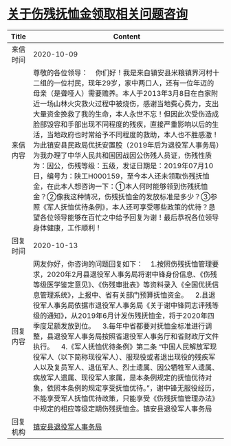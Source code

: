 # [关于伤残抚恤金领取相关问题咨询](http://www.shangluo.gov.cn/zmhd/ldxxxx.jsp?urltype=leadermail.LeaderMailContentUrl&wbtreeid=1112&leadermailid=6511)

| Title |                                                                                                                                                                                                                  Content                                                                                                                                                                                                                   |
|:-----:|--------------------------------------------------------------------------------------------------------------------------------------------------------------------------------------------------------------------------------------------------------------------------------------------------------------------------------------------------------------------------------------------------------------------------------------------|
| 来信时间  | 2020-10-09                                                                                                                                                                                                                                                                                                                                                                                                                                 |
| 来信内容  | 尊敬的各位领导：    你们好！我是来自镇安县米粮镇界河村十二组的一位村民，现年29岁，家中两口人，还有一位年迈的母亲（是聋哑人）需要赡养。本人于2013年3月8日在自家附近一场山林火灾救火过程中被烧伤，感谢当地费心费力，支出大量资金挽救了我的生命，本人永世不忘！但因此次受伤造成脸部毁容和手部出现不同程度的残疾，直接严重影响以后的生活，当地政府也时常给予不同程度的救助，本人也不胜感激！为此镇安县民政局优抚安置股（2019年后为退役军人事务局）为我办理了中华人民共和国因战因公伤残人员证，伤残性质为：因公，伤残等级：五级，发证日期是：2019年07月10日，编号为：陕工H000159，至今本人还未领取伤残抚恤金，在此本人想咨询一下：①本人何时能够领到伤残抚恤金？②像我这种情况，伤残抚恤金的发放标准是多少？③参照《军人抚恤优待条例》，本人还可享受哪些政策的优待？恳望各位领导能够在百忙之中给予回复为谢！最后恭祝各位领导身体健康，工作顺利！      |
| 回复时间  | 2020-10-13                                                                                                                                                                                                                                                                                                                                                                                                                                 |
| 回复内容  | 网友你好，你咨询的问题回复如下：    1.按照伤残抚恤管理要求，2020年2月县退役军人事务局将谢中锋身份信息、《伤残等级医学鉴定意见》、《伤残审批表》等资料录入《全国优抚信息管理系统》，上报中、省有关部门预算抚恤资金。    2.县退役军人事务局依据市退役军人事务局《关于谢中锋同志评残等级的通知》，从2019年6月计发伤残抚恤金，将于2020年四季度足额发放到位。    3.每年中省都要对抚恤金标准进行调整，县退役军人事务局按照省退役军人事务厅和省财政厅文件执行。    4.《军人抚恤优待条例》第二条 “中国人民解放军现役军人（以下简称现役军人）、服现役或者退出现役的残疾军人以及复员军人、退伍军人、烈士遗属、因公牺牲军人遗属、病故军人遗属、现役军人家属，是本条例规定的抚恤优待对象，依照本条例的规定享受抚恤优待。”，谢中锋无服役经历，不能享受军人抚恤优待政策，只能享受《伤残抚恤管理办法》中规定的相应等级定期伤残抚恤金。镇安县退役军人事务局 |
| 回复机构  | [镇安县退役军人事务局](../../category/agencies/镇安县退役军人事务局.md)                                                                                                                                                                                                                                                                                                                                                                                        |